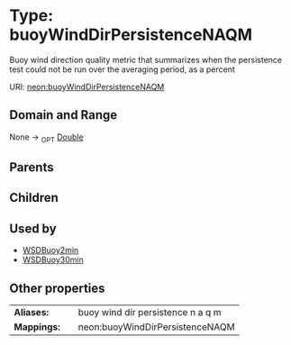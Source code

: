 
# Type: buoyWindDirPersistenceNAQM


Buoy wind direction quality metric that summarizes when the persistence test could not be run over the averaging period, as a percent

URI: [neon:buoyWindDirPersistenceNAQM](https://data.neonscience.org/buoyWindDirPersistenceNAQM)


## Domain and Range

None ->  <sub>OPT</sub> [Double](types/Double.md)

## Parents


## Children


## Used by

 * [WSDBuoy2min](WSDBuoy2min.md)
 * [WSDBuoy30min](WSDBuoy30min.md)

## Other properties

|  |  |  |
| --- | --- | --- |
| **Aliases:** | | buoy wind dir persistence n a q m |
| **Mappings:** | | neon:buoyWindDirPersistenceNAQM |

